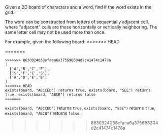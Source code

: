 Given a 2D board of characters and a word, find if the word exists in the grid.

The word can be constructed from letters of sequentially adjacent cell, where "adjacent" cells are those horizontally or vertically neighboring. The same letter cell may not be used more than once.

For example, given the following board:
<<<<<<< HEAD

=======
```
>>>>>>> 8630924038efaea6a375698304d2c41474c1478a
[
  ['A','B','C','E'],
  ['S','F','C','S'],
  ['A','D','E','E']
]
<<<<<<< HEAD
exists(board, "ABCCED") returns true, exists(board, "SEE") returns true, exists(board, "ABCB") returns false
=======
```
`exists(board, "ABCCED")` returns `true`,
`exists(board, "SEE")` returns `true`,
`exists(board, "ABCB")` returns `false`.
>>>>>>> 8630924038efaea6a375698304d2c41474c1478a
